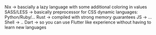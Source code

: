 Nix -> bascially a lazy language with some additional coloring in values
SASS/LESS -> basically preprocessor for CSS
dynamic languages: Python/Ruby/... 
Rust -> compiled with strong memory guarantees
JS -> ...
Shell -> ..
Dart -> so you can use Flutter like experience without having to learn new languages
